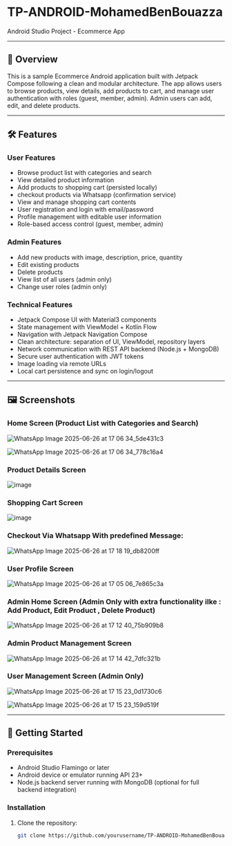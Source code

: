 # TP-ANDROID-MohamedBenBouazza

Android Studio Project - Ecommerce App

---

## 📌 Overview

This is a sample Ecommerce Android application built with Jetpack Compose following a clean and modular architecture. The app allows users to browse products, view details, add products to cart, and manage user authentication with roles (guest, member, admin). Admin users can add, edit, and delete products.

---

## 🛠 Features

### User Features

- Browse product list with categories and search
- View detailed product information
- Add products to shopping cart (persisted locally)
- checkout products via Whatsapp (confirmation service)
- View and manage shopping cart contents
- User registration and login with email/password
- Profile management with editable user information
- Role-based access control (guest, member, admin)

### Admin Features

- Add new products with image, description, price, quantity
- Edit existing products
- Delete products
- View list of all users (admin only)
- Change user roles (admin only)

### Technical Features

- Jetpack Compose UI with Material3 components
- State management with ViewModel + Kotlin Flow
- Navigation with Jetpack Navigation Compose
- Clean architecture: separation of UI, ViewModel, repository layers
- Network communication with REST API backend (Node.js + MongoDB)
- Secure user authentication with JWT tokens
- Image loading via remote URLs
- Local cart persistence and sync on login/logout

---

## 🖼 Screenshots

### Home Screen (Product List with Categories and Search)


![WhatsApp Image 2025-06-26 at 17 06 34_5de431c3](https://github.com/user-attachments/assets/9d00609d-2d2f-4f26-a7e6-b4471d4ee8e0)

![WhatsApp Image 2025-06-26 at 17 06 34_778c16a4](https://github.com/user-attachments/assets/ef99f387-fd6f-4cc2-a91e-46aa4cfe797a)



### Product Details Screen

![image](https://github.com/user-attachments/assets/2a3e470a-2922-4957-9d10-665dbb538b6f)

### Shopping Cart Screen

![image](https://github.com/user-attachments/assets/122619b5-2e48-4a80-ab4f-c0ccbfb822ca)


### Checkout Via Whatsapp With predefined Message:

![WhatsApp Image 2025-06-26 at 17 18 19_db8200ff](https://github.com/user-attachments/assets/408fc23a-55e6-4fb9-bc9f-1d6d383fbf46)


### User Profile Screen

![WhatsApp Image 2025-06-26 at 17 05 06_7e865c3a](https://github.com/user-attachments/assets/bf289a13-41ef-4390-9468-4bcab1491370)

### Admin Home Screen (Admin Only with extra functionality ilke : Add Product, Edit Product , Delete Product)

![WhatsApp Image 2025-06-26 at 17 12 40_75b909b8](https://github.com/user-attachments/assets/3ef2395d-20d4-4b81-ad32-d61d41d5d47a)

### Admin Product Management Screen

![WhatsApp Image 2025-06-26 at 17 14 42_7dfc321b](https://github.com/user-attachments/assets/d3145744-f333-40fc-90bf-318377f76f7d)


### User Management Screen (Admin Only)

![WhatsApp Image 2025-06-26 at 17 15 23_0d1730c6](https://github.com/user-attachments/assets/f1e4e121-5e4c-48ae-a98c-d9783b1abfec)

![WhatsApp Image 2025-06-26 at 17 15 23_159d519f](https://github.com/user-attachments/assets/21619209-e19c-4e13-be13-de8a301a8c47)

---

## 🚀 Getting Started

### Prerequisites

- Android Studio Flamingo or later
- Android device or emulator running API 23+
- Node.js backend server running with MongoDB (optional for full backend integration)

### Installation

1. Clone the repository:

   ```bash
   git clone https://github.com/yourusername/TP-ANDROID-MohamedBenBouazza.git
